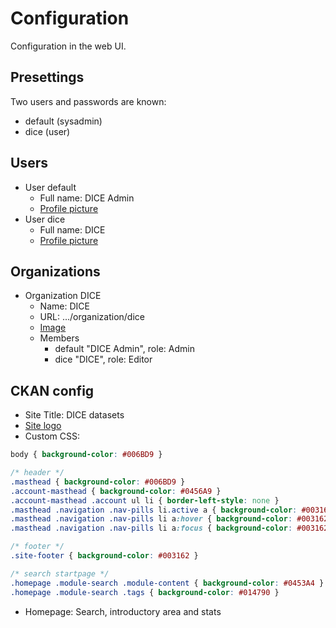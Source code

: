# Configuration

Configuration in the web UI.

## Presettings

Two users and passwords are known:

* default (sysadmin)
* dice (user)

## Users

* User default
    * Full name: DICE Admin
    * [Profile picture](images/dice-avatar.png)
* User dice
    * Full name: DICE
    * [Profile picture](images/dice-avatar.png)

## Organizations

* Organization DICE
    * Name: DICE
    * URL: .../organization/dice
    * [Image](images/dice-organization.svg)
    * Members
        * default "DICE Admin", role: Admin
        * dice "DICE", role: Editor

## CKAN config

* Site Title: DICE datasets
* [Site logo](images/site-logo-dice-datasets.png)
* Custom CSS:

```css
body { background-color: #006BD9 }

/* header */
.masthead { background-color: #006BD9 }
.account-masthead { background-color: #0456A9 }
.account-masthead .account ul li { border-left-style: none }
.masthead .navigation .nav-pills li.active a { background-color: #003162 }
.masthead .navigation .nav-pills li a:hover { background-color: #003162 }
.masthead .navigation .nav-pills li a:focus { background-color: #003162 }

/* footer */
.site-footer { background-color: #003162 }

/* search startpage */
.homepage .module-search .module-content { background-color: #0453A4 }
.homepage .module-search .tags { background-color: #014790 }
```

* Homepage: Search, introductory area and stats